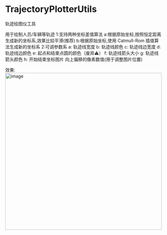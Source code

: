 # TrajectoryPlotterUtils
轨迹绘图仪工具

用于绘制人员/车辆等轨迹
1:支持两种坐标差值算法
  a:根据原始坐标,按照恒定距离生成新的坐标系,效果比较平滑(推荐)
  b:根据原始坐标,使用 Catmull-Rom 插值算法生成新的坐标系
2:可调参数系
  a: 轨迹线宽度
  b: 轨迹线颜色
  c: 轨迹线边宽度
  d: 轨迹线边颜色
  e: 起点和结束点圆的颜色（废弃⚠️）
  f: 轨迹线箭头大小
  g: 轨迹线箭头颜色
  h: 开始结束坐标图片 向上偏移的像素数值(用于调整图片位置)
  
效果:
<img width="502" alt="image" src="https://github.com/haojiapin/TrajectoryPlotterUtils/assets/76199410/b674ff3d-fc09-440e-a847-6151110a90d2">
